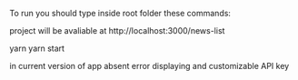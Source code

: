 To run you should type inside root folder these commands:

project will be avaliable at http://localhost:3000/news-list

yarn 
yarn start

in current version of app absent error displaying
and customizable API key